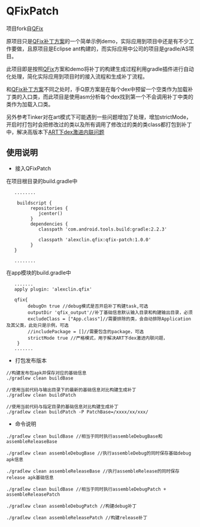 # QFixPatch

项目fork自[QFix](https://github.com/lizhangqu/QFix)

原项目只是[QFix补丁方案](http://dev.qq.com/topic/57ff5832bb8fec206ce2185d)的一个简单示例demo，实际应用到项目中还是有不少工作要做，且原项目是Eclipse ant构建的，而实际应用中公司的项目是gradle/AS项目。

此项目即是按照[QFix](https://github.com/lizhangqu/QFix)方案和demo将补丁的构建生成过程利用gradle插件进行自动化处理，简化实际应用到项目时的接入流程和生成补丁流程。

和[QFix补丁方案](http://dev.qq.com/topic/57ff5832bb8fec206ce2185d)不同之处时，手Q原方案是在每个dex中预留一个空类作为加载补丁类的入口类，而此项目是使用asm分析每个dex找到第一个不会调用补丁中类的类作为加载入口类。

另外参考Tinker对在art模式下可能遇到一些问题增加了处理，增加strictMode，开启时打包时会把修改过的类以及所有调用了修改过的类的类class都打包到补丁中，解决高版本下[ART下dex激进内联问题](http://mp.weixin.qq.com/s?__biz=MzAwNDY1ODY2OQ==&mid=2649286426&idx=1&sn=eb75349c0c3663f10fbdd74ef87be338&chksm=8334c398b4434a8e6933ddb4fda4a4f06c729c7d2ffef37e4598cb90f4602f5310486b7f95ff&mpshare=1&scene=1&srcid=12018kiBIseVYptcp6BmhZmk#rd)

## 使用说明

* 接入QFixPatch

在项目根目录的build.gradle中

```
   ........
   
	buildscript {
	     repositories {
	        jcenter()
	     }
	     dependencies {
	        classpath 'com.android.tools.build:gradle:2.2.3'
	
	        classpath 'alexclin.qfix:qfix-patch:1.0.0'
	     }
   }
   
   ........
```

在app模块的build.gradle中

```
   .......
   apply plugin: 'alexclin.qfix'
    
   qfix{
	    debugOn true //debug模式是否开启补丁构建task,可选
	    outputDir 'qfix_output'//补丁基础信息默认输入目录和构建输出目录，必须
	    excludeClass = ["App.class"]//需要排除的类，会自动排除Application及其父类，此处只是示例，可选
	    //includePackage = []//需要包含的package，可选
	    strictMode true //严格模式，用于解决ART下dex激进内联问题，
	}
   .......
```

* 打包发布版本

```
//构建发布包apk并保存对应的基础信息
./gradlew clean buildBase
```

```
//使用当前代码与输出目录下的最新的基础信息对比构建生成补丁
./gradlew clean buildPatch
```

```
//使用当前代码与指定目录的基础信息对比构建生成补丁
./gradlew clean buildPatch -P PatchBase=/xxxx/xx/xxx/
```

* 命令说明

```
./gradlew clean buildBase //相当于同时执行assembleDebugBase和assembleReleaseBase

./gradlew clean assembleDebugBase //执行assembleDebug的同时保存基础debug apk信息

./gradlew clean assembleReleaseBase //执行assembleRelease的同时保存release apk基础信息

./gradlew clean buildBase //相当于同时执行assembleDebugPatch + assembleReleasePatch

./gradlew clean assembleDebugPatch //构建debug补丁

./gradlew clean assembleReleasePatch //构建release补丁
```